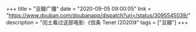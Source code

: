 +++
title = "豆瓣广播"
date = "2020-09-05 09:00:05"
link = "https://www.douban.com/doubanapp/dispatch?uri=/status/3095545039/"
description = "闰土看过这部电影:《信条 Tenet‎ (2020)》"
tags = ["豆瓣"]
+++
